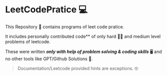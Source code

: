 # LeetCodePratice 💻
This Repository 🚩 contains programs of leet code pratice.  

It includes personally contributed code** of only hard 🤜🤛 and medium level problems of leetcode.

These were written _**only with help of problem solving & coding skills**_ 🖥️ and no other tools like GPT/Github Solutions 🤒.  
>Documentation/Leetcode provided hints are exceptions. 🤓  
